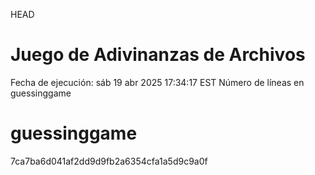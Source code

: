  HEAD
# Juego de Adivinanzas de Archivos

Fecha de ejecución: sáb 19 abr 2025 17:34:17 EST
Número de líneas en guessinggame
# guessinggame
 7ca7ba6d041af2dd9d9fb2a6354cfa1a5d9c9a0f
